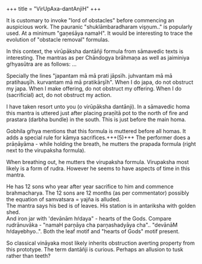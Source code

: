 +++
title = "VirUpAxa-dantAnjiH"
+++

It is customary to invoke "lord of obstacles" before commencing an auspicious work. The pauranic "shuklāmbaradharam vişņum.." is popularly used. At a minimum "gaņeśāya namaH". It would be interesting to trace the evolution of "obstacle removal" formulas. 

In this context, the virūpāksha dantāñji formula from sāmavedic texts is interesting. The mantras as per Chāndogya brāhmaņa as well as jaiminiya gŕhyasūtra are as follows: ...

Specially the lines "japantam mā mā prati jāpsïh. juhvantam mā mā pratihauşīh. kurvantam mā mā pratikārşīh". When I do japa, do not obstruct my japa. When I make offering, do not obstruct my offering. When I do (sacrificial) act, do not obstruct my action. 

I have taken resort unto you (o virūpāksha dantānji). In a sāmavedic homa this mantra is uttered just after placing praņītā pot to the north of fire and prastara (darbha bundle) in the south. This is just before the main homa. 

Gobhila gŕhya mentions that this formula is muttered before all homas. It adds a special rule for kāmya sacrifices.+++(5)+++ The performer does a prāņāyāma - while holding the breath, he mutters the prapada formula (right next to the virupaksha formula). 

When breathing out, he mutters the virupaksha formula. Virupaksha most likely is a form of rudra. However he seems to have aspects of time in this mantra. 

He has 12 sons who year after year sacrifice to him and commence brahmacharya. The 12 sons are 12 months (as per commentator) possibly the equation of samvatsara = yajña is alluded.   
The mantra says his bed is of leaves. His station is in antariksha with golden shed.  
And iron jar with 'devānām hŕdaya" - hearts of the Gods. Compare rudrānuvāka - "namaH parņāya cha parņashadyāya cha".. "devānāM hŕdayebhyo..". Both the leaf motif and "hearts of Gods" motif present. 

So classical vināyaka most likely inherits obstruction averting property from this prototype. 
The term dantāñji is curious. Perhaps an allusion to tusk rather than teeth? 
